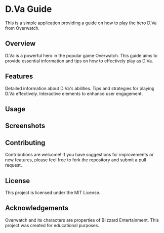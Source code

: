 # D.Va Guide
This is a simple application providing a guide on how to play the hero D.Va from Overwatch.

## Overview
D.Va is a powerful hero in the popular game Overwatch. This guide aims to provide essential information and tips on how to effectively play as D.Va.

## Features
Detailed information about D.Va's abilities.
Tips and strategies for playing D.Va effectively.
Interactive elements to enhance user engagement.

## Usage

## Screenshots

## Contributing
Contributions are welcome! If you have suggestions for improvements or new features, please feel free to fork the repository and submit a pull request.

## License
This project is licensed under the MIT License.

## Acknowledgements
Overwatch and its characters are properties of Blizzard Entertainment.
This project was created for educational purposes.
